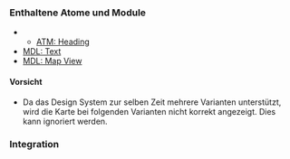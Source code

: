 ### Enthaltene Atome und Module
* * [ATM: Heading](../../atoms/headings/headings.html)
* [MDL: Text](../richtext/richtext.html)
* [MDL: Map View](../map_view/map_view.html)
 
#### Vorsicht
* Da das Design System zur selben Zeit mehrere Varianten unterstützt, wird die Karte bei folgenden Varianten nicht korrekt angezeigt. Dies kann ignoriert werden.
 
### Integration
 

 
